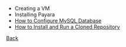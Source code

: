 * Creating a VM
* Installing Payara
* [How to Configure MySQL Database](https://github.com/hmislk/hmis/wiki/How-to-Configure-MySQL-Database-for-HMIS)
* [How to Install and Run a Cloned Repository](https://github.com/hmislk/hmis/wiki/How-to-Install-and-Run-a-Cloned-Repository)

[Back](https://github.com/hmislk/hmis/wiki)
